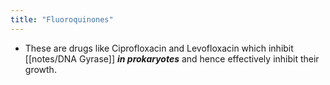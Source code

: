 ```yaml
---
title: "Fluoroquinones"
---
```

- These are drugs like Ciprofloxacin and Levofloxacin which inhibit [[notes/DNA Gyrase]] ***in prokaryotes*** and hence effectively inhibit their growth.